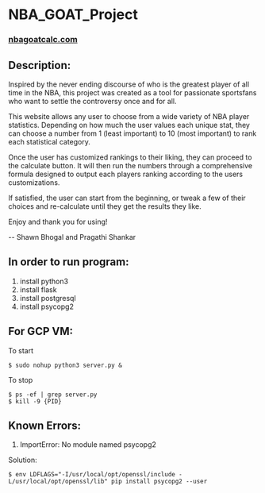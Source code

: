 # NBA_GOAT_Project
### [nbagoatcalc.com](nbagoatcalc.com)

## Description:
Inspired by the never ending discourse of who is the greatest player of all time in the NBA, this project was created as a tool for passionate sportsfans who want to settle the controversy once and for all.

This website allows any user to choose from a wide variety of NBA player statistics. Depending on how much the user values each unique stat, they can choose a number from 1 (least important) to 10 (most important) to rank each statistical category.

Once the user has customized rankings to their liking, they can proceed to the calculate button. It will then run the numbers through a comprehensive formula designed to output each players ranking according to the users customizations. 

If satisfied, the user can start from the beginning, or tweak a few of their choices and re-calculate until they get the results they like.

Enjoy and thank you for using!

 -- Shawn Bhogal and Pragathi Shankar 


## In order to run program:
1) install python3
2) install flask
3) install postgresql  
4) install psycopg2 


## For GCP VM:
To start
```
$ sudo nohup python3 server.py &
```
To stop
```
$ ps -ef | grep server.py
$ kill -9 {PID}
```


## Known Errors:
1) ImportError: No module named psycopg2

Solution:
```
$ env LDFLAGS="-I/usr/local/opt/openssl/include -L/usr/local/opt/openssl/lib" pip install psycopg2 --user
```
